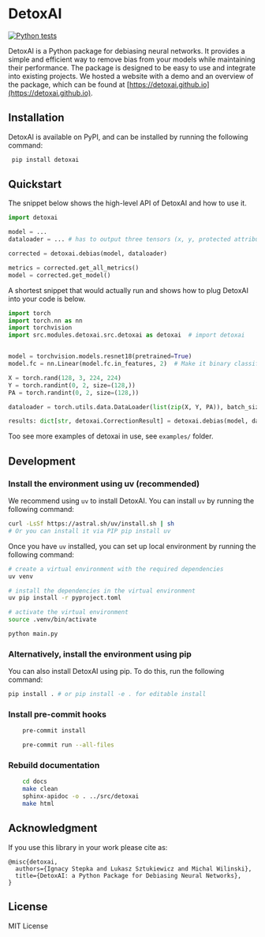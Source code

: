 # DetoxAI

[![Python tests](https://github.com/FairUnlearn/detoxai/actions/workflows/python-tests.yml/badge.svg?branch=main)](https://github.com/FairUnlearn/detoxai/actions/workflows/python-tests.yml)

DetoxAI is a Python package for debiasing neural networks. It provides a simple and efficient way to remove bias from your models while maintaining their performance. The package is designed to be easy to use and integrate into existing projects. We hosted a website with a demo and an overview of the package, which can be found at [https://detoxai.github.io](https://detoxai.github.io).  

## Installation

DetoxAI is available on PyPI, and can be installed by running the following command:
 ```bash
  pip install detoxai
  ```

## Quickstart

The snippet below shows the high-level API of DetoxAI and how to use it. 
```python
import detoxai

model = ...
dataloader = ... # has to output three tensors (x, y, protected attributes)

corrected = detoxai.debias(model, dataloader)

metrics = corrected.get_all_metrics()
model = corrected.get_model()
```

A shortest snippet that would actually run and shows how to plug DetoxAI into your code is below. 
```python
import torch
import torch.nn as nn
import torchvision
import src.modules.detoxai.src.detoxai as detoxai  # import detoxai


model = torchvision.models.resnet18(pretrained=True)
model.fc = nn.Linear(model.fc.in_features, 2)  # Make it binary classification

X = torch.rand(128, 3, 224, 224)
Y = torch.randint(0, 2, size=(128,))
PA = torch.randint(0, 2, size=(128,))

dataloader = torch.utils.data.DataLoader(list(zip(X, Y, PA)), batch_size=32)

results: dict[str, detoxai.CorrectionResult] = detoxai.debias(model, dataloader)
``` 

Too see more examples of detoxai in use, see `examples/` folder.



## Development
### Install the environment using uv (recommended)
  We recommend using `uv` to install DetoxAI. You can install `uv` by running the following command:
  ```bash
  curl -LsSf https://astral.sh/uv/install.sh | sh
  # Or you can install it via PIP pip install uv
  ```

  Once you have `uv` installed, you can set up local environment by running the following command:

  ```bash
  # create a virtual environment with the required dependencies
  uv venv 

  # install the dependencies in the virtual environment
  uv pip install -r pyproject.toml

  # activate the virtual environment
  source .venv/bin/activate

  python main.py
  ```
### Alternatively, install the environment using pip
  You can also install DetoxAI using pip. To do this, run the following command:
  ```bash
  pip install . # or pip install -e . for editable install
  ```

### Install pre-commit hooks
```bash
    pre-commit install
```

```bash
    pre-commit run --all-files
```


### Rebuild documentation
```bash
    cd docs
    make clean
    sphinx-apidoc -o . ../src/detoxai
    make html
```


## Acknowledgment
If you use this library in your work please cite as:
```
@misc{detoxai,
  authors={Ignacy Stepka and Lukasz Sztukiewicz and Michal Wilinski},
  title={DetoxAI: a Python Package for Debiasing Neural Networks},
}
```


## License
MIT License
